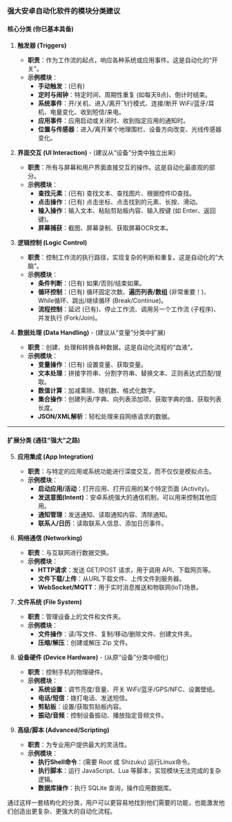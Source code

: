 ### 强大安卓自动化软件的模块分类建议

#### 核心分类 (你已基本具备)

1.  **触发器 (Triggers)**
    * **职责**：作为工作流的起点，响应各种系统或应用事件。这是自动化的“开关”。
    * **示例模块**：
        * **手动触发**：(已有)
        * **定时与闹钟**：特定时间、周期性重复 (如每天8点)、倒计时结束。
        * **系统事件**：开/关机、进入/离开飞行模式、连接/断开 WiFi/蓝牙/耳机、电量变化、收到短信/来电。
        * **应用事件**：应用启动或关闭时、收到指定应用的通知时。
        * **位置与传感器**：进入/离开某个地理围栏、设备方向改变、光线传感器变化。

2.  **界面交互 (UI Interaction)** - (建议从“设备”分类中独立出来)
    * **职责**：所有与屏幕和用户界面直接交互的操作。这是自动化最直观的部分。
    * **示例模块**：
        * **查找元素**：(已有) 查找文本、查找图片、根据控件ID查找。
        * **点击操作**：(已有) 点击坐标、点击找到的元素、长按、滑动。
        * **输入操作**：输入文本、粘贴剪贴板内容、输入按键 (如 Enter、返回键)。
        * **屏幕捕获**：截图、屏幕录制、获取屏幕OCR文本。

3.  **逻辑控制 (Logic Control)**
    * **职责**：控制工作流的执行路径，实现复杂的判断和重复。这是自动化的“大脑”。
    * **示例模块**：
        * **条件判断**：(已有) 如果/否则/结束如果。
        * **循环控制**：(已有) 循环固定次数、**遍历列表/数组** (非常重要！)、While循环、跳出/继续循环 (Break/Continue)。
        * **流程控制**：延迟 (已有)、停止工作流、调用另一个工作流 (子程序)、并发执行 (Fork/Join)。

4.  **数据处理 (Data Handling)** - (建议从“变量”分类中扩展)
    * **职责**：创建、处理和转换各种数据。这是自动化流程的“血液”。
    * **示例模块**：
        * **变量操作**：(已有) 设置变量、获取变量。
        * **文本处理**：拼接字符串、分割字符串、替换文本、正则表达式匹配/提取。
        * **数值计算**：加减乘除、随机数、格式化数字。
        * **集合操作**：创建列表/字典、向列表添加项、获取字典的值、获取列表长度。
        * **JSON/XML解析**：轻松处理来自网络请求的数据。

---

#### 扩展分类 (通往“强大”之路)

5.  **应用集成 (App Integration)**
    * **职责**：与特定的应用或系统功能进行深度交互，而不仅仅是模拟点击。
    * **示例模块**：
        * **启动应用/活动**：打开应用、打开应用的某个特定页面 (Activity)。
        * **发送意图(Intent)**：安卓系统强大的通信机制，可以用来控制其他应用。
        * **通知管理**：发送通知、读取通知内容、清除通知。
        * **联系人/日历**：读取联系人信息、添加日历事件。

6.  **网络通信 (Networking)**
    * **职责**：与互联网进行数据交换。
    * **示例模块**：
        * **HTTP请求**：发送 GET/POST 请求，用于调用 API、下载网页等。
        * **文件下载/上传**：从URL下载文件、上传文件到服务器。
        * **WebSocket/MQTT**：用于实时消息推送和物联网(IoT)场景。

7.  **文件系统 (File System)**
    * **职责**：管理设备上的文件和文件夹。
    * **示例模块**：
        * **文件操作**：读/写文件、复制/移动/删除文件、创建文件夹。
        * **压缩/解压**：创建或解压 Zip 文件。

8.  **设备硬件 (Device Hardware)** - (从原“设备”分类中细化)
    * **职责**：控制手机的物理硬件。
    * **示例模块**：
        * **系统设置**：调节亮度/音量、开关 WiFi/蓝牙/GPS/NFC、设置壁纸。
        * **电话/短信**：拨打电话、发送短信。
        * **剪贴板**：设置/获取剪贴板内容。
        * **振动/音频**：控制设备振动、播放指定音频文件。

9.  **高级/脚本 (Advanced/Scripting)**
    * **职责**：为专业用户提供最大的灵活性。
    * **示例模块**：
        * **执行Shell命令**：(需要 Root 或 Shizuku) 运行Linux命令。
        * **执行脚本**：运行 JavaScript、Lua 等脚本，实现模块无法完成的复杂逻辑。
        * **数据库操作**：执行 SQLite 查询，操作应用数据库。

通过这样一套结构化的分类，用户可以更容易地找到他们需要的功能，也能激发他们创造出更复杂、更强大的自动化流程。